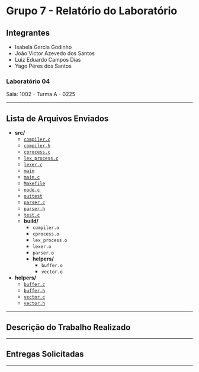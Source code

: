 # Grupo 7 - Relatório do Laboratório

## Integrantes

- Isabela Garcia Godinho
- João Victor Azevedo dos Santos
- Luiz Eduardo Campos Dias
- Yago Péres dos Santos

### Laboratório 04

Sala: 1002 - Turma A - 0225

---

## Lista de Arquivos Enviados

- **src/**
  - [`compiler.c`](src/compiler.c)
  - [`compiler.h`](src/compiler.h)
  - [`cprocess.c`](src/cprocess.c)
  - [`lex_process.c`](src/lex_process.c)
  - [`lexer.c`](src/lexer.c)
  - [`main`](src/main)
  - [`main.c`](src/main.c)
  - [`Makefile`](src/Makefile)
  - [`node.c`](src/node.c)
  - [`outtest`](src/outtest)
  - [`parser.c`](src/parser.c)
  - [`parser.h`](src/parser.h)
  - [`test.c`](src/test.c)
  - **build/**
    - `compiler.o`
    - `cprocess.o`
    - `lex_process.o`
    - `lexer.o`
    - `parser.o`
    - **helpers/**
      - `buffer.o`
      - `vector.o`
- **helpers/**
  - [`buffer.c`](src/helpers/buffer.c)
  - [`buffer.h`](src/helpers/buffer.h)
  - [`vector.c`](src/helpers/vector.c)
  - [`vector.h`](src/helpers/vector.h)

---

## Descrição do Trabalho Realizado

---

## Entregas Solicitadas

---
